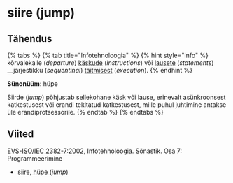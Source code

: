 # siire \(jump\)

## Tähendus

{% tabs %}
{% tab title="Infotehnoloogia" %}
{% hint style="info" %}
kõrvalekalle \(_departure_\) [käskude](kaesk-instruction.md) \(_instructions_\) või [lausete](lause-statement.md) \(_statements_\)  __järjestikku  \(_sequentinal_\) [täitmisest](taeitmine-execution.md) \(_execution_\).
{% endhint %}

**Sünonüüm**: hüpe

Siirde \(_jump_\) põhjustab sellekohane käsk või lause, erinevalt asünkroonsest katkestusest või erandi tekitatud katkestusest, mille puhul juhtimine antakse üle erandiprotsessorile.
{% endtab %}
{% endtabs %}

## Viited

[EVS-ISO/IEC 2382-7:2002](https://www.evs.ee/et/evs-iso-iec-2382-7-2002), Infotehnoloogia. Sõnastik. Osa 7: Programmeerimine

* [siire, hüpe \(_jump_\)](https://www.eki.ee/dict/its/index.cgi?Q=D0B78798-6C03-1014-88DC-FC5F0DBED45A&F=GUID&C01=1&C02=0&C10=1)


